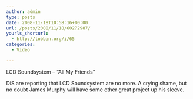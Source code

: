 ```yaml
---
author: admin
type: posts
date: 2008-11-18T10:58:16+00:00
url: /posts/2008/11/18/60272987/
yourls_shorturl:
  - http://lobban.org/i/65
categories:
  - Video

---
```

LCD Soundsystem &#8211; &#8220;All My Friends&#8221;

DiS are reporting that LCD Soundsystem are no more. A crying shame, but no doubt James Murphy will have some other great project up his sleeve.
